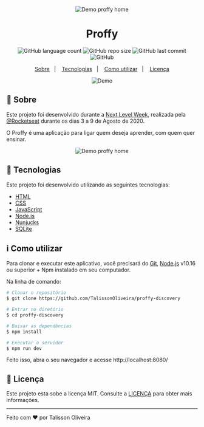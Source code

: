 <p align="center">
    <img alt="Demo proffy home" src="https://ik.imagekit.io/imagens/nlw_logo_C34XW_cMU.svg">
</p>

<h1 align="center">
  Proffy
</h1>

<p align="center">
<img alt="GitHub language count" src="https://img.shields.io/github/languages/count/TalissonOliveira/proffy-discovery?style=flat-square">

<img alt="GitHub repo size" src="https://img.shields.io/github/repo-size/TalissonOliveira/proffy-discovery?style=flat-square">

<img alt="GitHub last commit" src="https://img.shields.io/github/last-commit/TalissonOliveira/proffy-discovery?style=flat-square">

<img alt="GitHub" src="https://img.shields.io/github/license/TalissonOliveira/proffy-discovery?style=flat-square">
</p>

<p align="center">
    <a href="#book-sobre">Sobre</a>&nbsp;&nbsp;&nbsp;|&nbsp;&nbsp;&nbsp;
    <a href="#rocket-tecnologias">Tecnologias</a>&nbsp;&nbsp;&nbsp;|&nbsp;&nbsp;&nbsp;
    <a href="#information_source-como-utilizar">Como utilizar</a>&nbsp;&nbsp;&nbsp;|&nbsp;&nbsp;&nbsp;
    <a href="#memo-licença">Licença</a>
</p>


<p align="center">
    <img alt="Demo" src="https://ik.imagekit.io/imagens/proffy_preview_8Enjbgg2F.gif">
</p>

## :book: Sobre
Este projeto foi desenvolvido durante a [Next Level Week](https://nextlevelweek.com/), realizada pela [@Rocketseat](https://github.com/Rocketseat) durante os dias 3 a 9 de Agosto de 2020.

O Proffy é uma aplicação para ligar quem deseja aprender, com quem quer ensinar.
<p align="center">
    <img alt="Demo proffy home" src="https://ik.imagekit.io/imagens/proffy_home_S-S4Fifwu.png">
</p>

## :rocket: Tecnologias

Este projeto foi desenvolvido utilizando as seguintes tecnologias:

- [HTML]()
- [CSS]()
- [JavaScript]()
- [Node.js](https://nodejs.org/en/)
- [Nunjucks](https://mozilla.github.io/nunjucks/)
- [SQLite](https://www.sqlite.org/)

## :information_source: Como utilizar

Para clonar e executar este aplicativo, você precisará do [Git](https://git-scm.com/), [Node.js](https://nodejs.org/en/) v10.16 ou superior + Npm instalado em seu computador.

Na linha de comando:
```bash
# Clonar o repositório
$ git clone https://github.com/TalissonOliveira/proffy-discovery

# Entrar no diretório
$ cd proffy-discovery

# Baixar as dependências
$ npm install

# Executar o servidor
$ npm run dev
```
Feito isso, abra o seu navegador e acesse http://localhost:8080/

## :memo: Licença

Este projeto esta sobe a licença MIT. Consulte a [LICENÇA](https://github.com/TalissonOliveira/ip-geolocation/blob/master/LICENSE) para obter mais informações.

---

Feito com :heart: por Talisson Oliveira